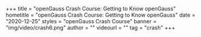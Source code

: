 +++
    title = "openGauss Crash Course: Getting to Know openGauss"
    hometitle = "openGauss Crash Course: Getting to Know openGauss"
    date = "2020-12-25"
    styles = "openGauss Crash Course"
    banner = "img/video/crash6.png"
    author = ""
    videourl = ""
    tag = "crash"
+++